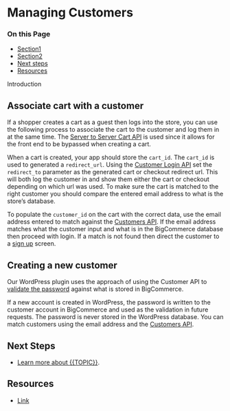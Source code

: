 # Managing Customers

<div class="otp" id="no-index">

### On this Page	
- [Section1](#section1)
- [Section2](#section2)
- [Next steps](#next-steps)
- [Resources](#resources)

</div>

Introduction

## Associate cart with a customer

If a shopper creates a cart as a guest then logs into the store, you can use the following process to associate the cart to the customer and log them in at the same time. The [Server to Server Cart API](https://developer.bigcommerce.com/api-reference/cart-checkout/server-server-cart-api) is used since it allows for the front end to be bypassed when creating a cart.

When a cart is created, your app should store the `cart_id`.  The `cart_id` is used to generated a `redirect_url`. Using the [Customer Login API](https://developer.bigcommerce.com/api-docs/customers/customer-login-api) set the `redirect_to` parameter as the generated cart or checkout redirect url. This will both log the customer in and show them either the cart or checkout depending on which url was used.  To make sure the cart is matched to the right customer you should compare the entered email address to what is the store’s database.

To populate the `customer_id` on the cart with the correct data, use the email address entered to match against the [Customers API](https://developer.bigcommerce.com/api-reference/customer-subscribers/v3-customers-api). If the email address matches what the customer input and what is in the BigCommerce database then proceed with login. If a match is not found then direct the customer to a [sign up](https://developer.bigcommerce.com/api-reference/customer-subscribers/v3-customers-api/customers/customerspost) screen.

## Creating a new customer

Our WordPress plugin uses the approach of using the Customer API to [validate the password](https://developer.bigcommerce.com/api-reference/customer-subscribers/customers-api/customer-passwords/validatecustomerpassword) against what is stored in BigCommerce.

If a new account is created in WordPress, the password is written to the customer account in BigCommerce and used as the validation in future requests. The password is never stored in the WordPress database. You can match customers using the email address and the [Customers API](https://developer.bigcommerce.com/api-reference/customer-subscribers/v3-customers-api).

## Next Steps
* [Learn more about {{TOPIC}}]().

## Resources
* [Link]() 